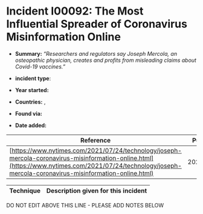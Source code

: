 # Incident I00092: The Most Influential Spreader of Coronavirus Misinformation Online

* **Summary:** <i>“Researchers and regulators say Joseph Mercola, an osteopathic physician, creates and profits from misleading claims about Covid-19 vaccines.”</I>

* **incident type**: 

* **Year started:** 

* **Countries:**  , 

* **Found via:** 

* **Date added:** 


| Reference | Pub Date | Authors | Org | Archive |
| --------- | -------- | ------- | --- | ------- |
| [https://www.nytimes.com/2021/07/24/technology/joseph-mercola-coronavirus-misinformation-online.html](https://www.nytimes.com/2021/07/24/technology/joseph-mercola-coronavirus-misinformation-online.html) | 2021/07/24 | Sheera Frenkel | New York Times | [https://web.archive.org/web/20240710141105/https://www.nytimes.com/2021/07/24/technology/joseph-mercola-coronavirus-misinformation-online.html](https://web.archive.org/web/20240710141105/https://www.nytimes.com/2021/07/24/technology/joseph-mercola-coronavirus-misinformation-online.html) |

 

| Technique | Description given for this incident |
| --------- | ------------------------- |


DO NOT EDIT ABOVE THIS LINE - PLEASE ADD NOTES BELOW